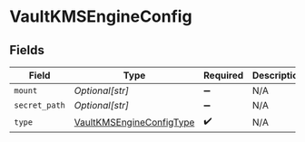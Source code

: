 # VaultKMSEngineConfig


## Fields

| Field                                                                       | Type                                                                        | Required                                                                    | Description                                                                 |
| --------------------------------------------------------------------------- | --------------------------------------------------------------------------- | --------------------------------------------------------------------------- | --------------------------------------------------------------------------- |
| `mount`                                                                     | *Optional[str]*                                                             | :heavy_minus_sign:                                                          | N/A                                                                         |
| `secret_path`                                                               | *Optional[str]*                                                             | :heavy_minus_sign:                                                          | N/A                                                                         |
| `type`                                                                      | [VaultKMSEngineConfigType](../../models/shared/vaultkmsengineconfigtype.md) | :heavy_check_mark:                                                          | N/A                                                                         |